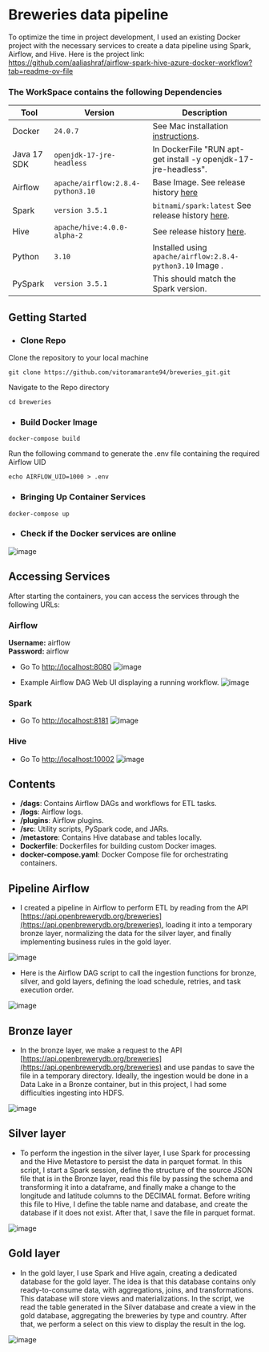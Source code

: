 # Breweries data pipeline
To optimize the time in project development, I used an existing Docker project with the necessary services to create a data pipeline using Spark, Airflow, and Hive. Here is the project link: https://github.com/aaliashraf/airflow-spark-hive-azure-docker-workflow?tab=readme-ov-file

### The WorkSpace contains the following Dependencies


| Tool | Version | Description |
| -----| ------- | -------- |
| Docker | `24.0.7` | See Mac installation [instructions](https://docs.docker.com/desktop/install/windows-install/).
| Java 17 SDK | `openjdk-17-jre-headless` | In DockerFile "RUN apt-get install -y openjdk-17-jre-headless".
| Airflow | `apache/airflow:2.8.4-python3.10` | Base Image. See release history [here](https://hub.docker.com/layers/apache/hive/4.0.0-alpha-2/images/sha256-69e482fdcebb9e07610943b610baea996c941bb36814cf233769b8a4db41f9c1?context=explore)
| Spark | `version 3.5.1` | `bitnami/spark:latest` See release history [here](https://hub.docker.com/r/bitnami/spark).
| Hive | `apache/hive:4.0.0-alpha-2` | See release history [here](https://hub.docker.com/layers/apache/hive/4.0.0-alpha-2/images/sha256-69e482fdcebb9e07610943b610baea996c941bb36814cf233769b8a4db41f9c1?context=explore).
| Python | `3.10` | Installed using `apache/airflow:2.8.4-python3.10` Image .
| PySpark | `version 3.5.1` | This should match the Spark version.

## Getting Started

- ### Clone Repo
  
Clone the repository to your local machine
``` shell
git clone https://github.com/vitoramarante94/breweries_git.git
```

Navigate to the Repo directory
``` shell
cd breweries
```

- ### Build Docker Image

``` shell
docker-compose build
```
Run the following command to generate the .env file containing the required Airflow UID 

``` shell
echo AIRFLOW_UID=1000 > .env
```

- ### Bringing Up Container Services

``` shell
docker-compose up
```

- ### Check if the Docker services are online
![image](https://github.com/vitoramarante94/breweries_git/blob/main/imagens/docker_services.png)

## Accessing Services

After starting the containers, you can access the services through the following URLs:

### Airflow
**Username:** airflow  
**Password:** airflow
- Go To [http://localhost:8080](http://localhost:8080)
![image](https://github.com/aaliashraf/airflow-spark-hive-azure-docker-workflow/assets/56219554/a79ca824-72c7-4dfa-aca6-41186e0e3553)


- Example Airflow DAG Web UI displaying a running workflow.
![image](https://github.com/aaliashraf/airflow-spark-hive-azure-docker-workflow/assets/56219554/3fc69ff7-8c24-452f-b920-79d6c963755f)







### Spark

- Go To [http://localhost:8181](http://localhost:8181)
![image](https://github.com/aaliashraf/airflow-spark-hive-azure-docker-workflow/assets/56219554/b3790ed2-d478-469f-b70c-b8628bd93c01)




### Hive

- Go To [http://localhost:10002](http://localhost:10002)
![image](https://github.com/aaliashraf/airflow-spark-hive-azure-docker-workflow/assets/56219554/09401f86-10bd-4b12-b438-dfd43d3c9701)


## Contents

- **/dags**: Contains Airflow DAGs and workflows for ETL tasks.
- **/logs**: Airflow logs.
- **/plugins**: Airflow plugins.
- **/src**: Utility scripts, PySpark code, and JARs.
- **/metastore**: Contains Hive database and tables locally.
- **Dockerfile**: Dockerfiles for building custom Docker images.
- **docker-compose.yaml**: Docker Compose file for orchestrating containers.


## Pipeline Airflow

- I created a pipeline in Airflow to perform ETL by reading from the API [https://api.openbrewerydb.org/breweries](https://api.openbrewerydb.org/breweries), loading it into a temporary bronze layer, normalizing the data for the silver layer, and finally implementing business rules in the gold layer.

![image](https://github.com/vitoramarante94/breweries_git/blob/main/imagens/airflow_orquestrador_dag.png)

- Here is the Airflow DAG script to call the ingestion functions for bronze, silver, and gold layers, defining the load schedule, retries, and task execution order.

![image](https://github.com/vitoramarante94/breweries_git/blob/main/imagens/dag_orquestrador_script.png)

## Bronze layer

- In the bronze layer, we make a request to the API [https://api.openbrewerydb.org/breweries](https://api.openbrewerydb.org/breweries) and use pandas to save the file in a temporary directory. Ideally, the ingestion would be done in a Data Lake in a Bronze container, but in this project, I had some difficulties ingesting into HDFS.

![image](https://github.com/vitoramarante94/breweries_git/blob/main/imagens/bronze.png)

## Silver layer

- To perform the ingestion in the silver layer, I use Spark for processing and the Hive Metastore to persist the data in parquet format. In this script, I start a Spark session, define the structure of the source JSON file that is in the Bronze layer, read this file by passing the schema and transforming it into a dataframe, and finally make a change to the longitude and latitude columns to the DECIMAL format. Before writing this file to Hive, I define the table name and database, and create the database if it does not exist. After that, I save the file in parquet format.

![image](https://github.com/vitoramarante94/breweries_git/blob/main/imagens/silver.png)

## Gold layer

- In the gold layer, I use Spark and Hive again, creating a dedicated database for the gold layer. The idea is that this database contains only ready-to-consume data, with aggregations, joins, and transformations. This database will store views and materializations. In the script, we read the table generated in the Silver database and create a view in the gold database, aggregating the breweries by type and country. After that, we perform a select on this view to display the result in the log.

![image](https://github.com/vitoramarante94/breweries_git/blob/main/imagens/gold.png)